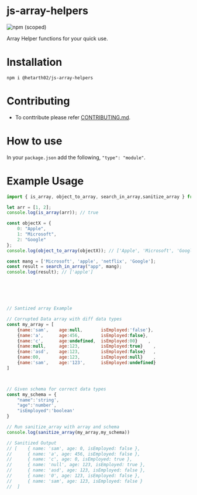 # js-array-helpers
![npm (scoped)](https://img.shields.io/npm/v/@hetarth02/js-array-helpers?style=for-the-badge)

Array Helper functions for your quick use.

# Installation

```cd
npm i @hetarth02/js-array-helpers
```

# Contributing

- To conttribute please refer [CONTRIBUTING.md](CONTRIBUTING.md).

# How to use

In your `package.json` add the following, `"type": "module"`.

# Example Usage

```js
import { is_array, object_to_array, search_in_array,sanitize_array } from "@hetarth02/js-array-helpers";

let arr = [1, 2];
console.log(is_array(arr)); // true

const objectX = {
    0: "Apple",
    1: "Microsoft",
    2: "Google"
}; 
console.log(object_to_array(objectX)); // ['Apple', 'Microsoft', 'Google']

const mang = ['Microsoft', 'apple', 'netflix', 'Google'];
const result = search_in_array("app", mang);
console.log(result); // ['apple']






// Santized array Example

// Corrupted Data array with diff data types
const my_array = [
    {name:'sam',    age:null,       isEmployed:'false'},    
    {name:'a',      age:456,        isEmployed:false},    
    {name:'c',      age:undefined,  isEmployed:00}    ,
    {name:null,     age:123,        isEmployed:true}    ,
    {name:'asd',    age:123,        isEmployed:false}   , 
    {name:00,       age:123,        isEmployed:null}    ,
    {name:'sam',    age:'123',      isEmployed:undefined}    
]



// Given schema for correct data types
const my_schema = {
    "name":'string',
    "age":'number',
    "isEmployed":'boolean'
}

// Run sanitize_array with array and schema
console.log(sanitize_array(my_array,my_schema))

// Sanitized Output 
// [    { name: 'sam', age: 0, isEmployed: false },
//      { name: 'a', age: 456, isEmployed: false },
//      { name: 'c', age: 0, isEmployed: true },
//      { name: 'null', age: 123, isEmployed: true },
//      { name: 'asd', age: 123, isEmployed: false },
//      { name: '0', age: 123, isEmployed: false },
//      { name: 'sam', age: 123, isEmployed: false } 
//  ]

```
